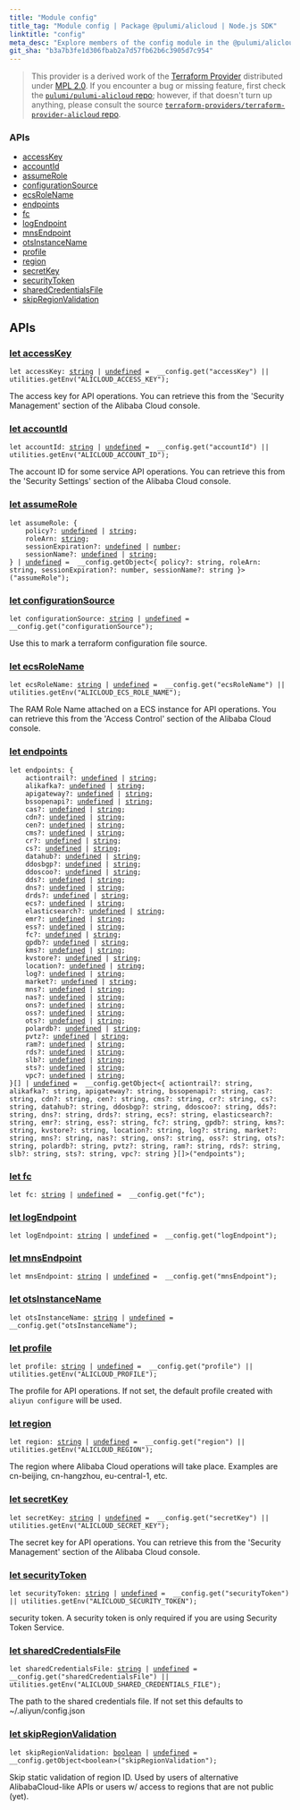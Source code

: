 ```yaml
---
title: "Module config"
title_tag: "Module config | Package @pulumi/alicloud | Node.js SDK"
linktitle: "config"
meta_desc: "Explore members of the config module in the @pulumi/alicloud package."
git_sha: "b3a7b3fe1d306fbab2a7d57fb62b6c3905d7c954"
---
```


<!-- WARNING: this page was generated by a tool. Do not edit it by hand. -->
<!-- To change it, please see https://github.com/pulumi/docs/tree/master/tools/tscdocgen. -->


> This provider is a derived work of the [Terraform Provider](https://github.com/terraform-providers/terraform-provider-alicloud)
> distributed under [MPL 2.0](https://www.mozilla.org/en-US/MPL/2.0/). If you encounter a bug or missing feature,
> first check the [`pulumi/pulumi-alicloud` repo](https://github.com/pulumi/pulumi-alicloud/issues); however, if that doesn't turn up anything,
> please consult the source [`terraform-providers/terraform-provider-alicloud` repo](https://github.com/terraform-providers/terraform-provider-alicloud/issues).







<h3>APIs</h3>
<ul class="api">
    <li><a href="#accessKey"><span class="symbol api"></span>accessKey</a></li>
    <li><a href="#accountId"><span class="symbol api"></span>accountId</a></li>
    <li><a href="#assumeRole"><span class="symbol api"></span>assumeRole</a></li>
    <li><a href="#configurationSource"><span class="symbol api"></span>configurationSource</a></li>
    <li><a href="#ecsRoleName"><span class="symbol api"></span>ecsRoleName</a></li>
    <li><a href="#endpoints"><span class="symbol api"></span>endpoints</a></li>
    <li><a href="#fc"><span class="symbol api"></span>fc</a></li>
    <li><a href="#logEndpoint"><span class="symbol api"></span>logEndpoint</a></li>
    <li><a href="#mnsEndpoint"><span class="symbol api"></span>mnsEndpoint</a></li>
    <li><a href="#otsInstanceName"><span class="symbol api"></span>otsInstanceName</a></li>
    <li><a href="#profile"><span class="symbol api"></span>profile</a></li>
    <li><a href="#region"><span class="symbol api"></span>region</a></li>
    <li><a href="#secretKey"><span class="symbol api"></span>secretKey</a></li>
    <li><a href="#securityToken"><span class="symbol api"></span>securityToken</a></li>
    <li><a href="#sharedCredentialsFile"><span class="symbol api"></span>sharedCredentialsFile</a></li>
    <li><a href="#skipRegionValidation"><span class="symbol api"></span>skipRegionValidation</a></li>
</ul>




<h2 id="apis">APIs</h2>
<h3 class="pdoc-module-header" id="accessKey" data-link-title="accessKey">
    <a href="https://github.com/pulumi/pulumi-alicloud/blob/{{< param git_sha >}}/sdk/nodejs/config/vars.ts#L13">
        let <strong>accessKey</strong>
    </a>
</h3>

<pre class="highlight"><code><span class='kd'>let</span> accessKey: <span class='kd'><a href='https://developer.mozilla.org/en-US/docs/Web/JavaScript/Reference/Global_Objects/String'>string</a></span> | <span class='kd'><a href='https://developer.mozilla.org/en-US/docs/Web/JavaScript/Reference/Global_Objects/undefined'>undefined</a></span> = <span class='s2'> __config.get(&#34;accessKey&#34;) || utilities.getEnv(&#34;ALICLOUD_ACCESS_KEY&#34;)</span>;</code></pre>

The access key for API operations. You can retrieve this from the 'Security Management' section of the Alibaba Cloud
console.

<h3 class="pdoc-module-header" id="accountId" data-link-title="accountId">
    <a href="https://github.com/pulumi/pulumi-alicloud/blob/{{< param git_sha >}}/sdk/nodejs/config/vars.ts#L18">
        let <strong>accountId</strong>
    </a>
</h3>

<pre class="highlight"><code><span class='kd'>let</span> accountId: <span class='kd'><a href='https://developer.mozilla.org/en-US/docs/Web/JavaScript/Reference/Global_Objects/String'>string</a></span> | <span class='kd'><a href='https://developer.mozilla.org/en-US/docs/Web/JavaScript/Reference/Global_Objects/undefined'>undefined</a></span> = <span class='s2'> __config.get(&#34;accountId&#34;) || utilities.getEnv(&#34;ALICLOUD_ACCOUNT_ID&#34;)</span>;</code></pre>

The account ID for some service API operations. You can retrieve this from the 'Security Settings' section of the
Alibaba Cloud console.

<h3 class="pdoc-module-header" id="assumeRole" data-link-title="assumeRole">
    <a href="https://github.com/pulumi/pulumi-alicloud/blob/{{< param git_sha >}}/sdk/nodejs/config/vars.ts#L19">
        let <strong>assumeRole</strong>
    </a>
</h3>

<pre class="highlight"><code><span class='kd'>let</span> assumeRole: {
    policy?: <span class='kd'><a href='https://developer.mozilla.org/en-US/docs/Web/JavaScript/Reference/Global_Objects/undefined'>undefined</a></span> | <span class='kd'><a href='https://developer.mozilla.org/en-US/docs/Web/JavaScript/Reference/Global_Objects/String'>string</a></span>;
    roleArn: <span class='kd'><a href='https://developer.mozilla.org/en-US/docs/Web/JavaScript/Reference/Global_Objects/String'>string</a></span>;
    sessionExpiration?: <span class='kd'><a href='https://developer.mozilla.org/en-US/docs/Web/JavaScript/Reference/Global_Objects/undefined'>undefined</a></span> | <span class='kd'><a href='https://developer.mozilla.org/en-US/docs/Web/JavaScript/Reference/Global_Objects/Number'>number</a></span>;
    sessionName?: <span class='kd'><a href='https://developer.mozilla.org/en-US/docs/Web/JavaScript/Reference/Global_Objects/undefined'>undefined</a></span> | <span class='kd'><a href='https://developer.mozilla.org/en-US/docs/Web/JavaScript/Reference/Global_Objects/String'>string</a></span>;
} | <span class='kd'><a href='https://developer.mozilla.org/en-US/docs/Web/JavaScript/Reference/Global_Objects/undefined'>undefined</a></span> = <span class='s2'> __config.getObject&lt;{ policy?: string, roleArn: string, sessionExpiration?: number, sessionName?: string }&gt;(&#34;assumeRole&#34;)</span>;</code></pre>
<h3 class="pdoc-module-header" id="configurationSource" data-link-title="configurationSource">
    <a href="https://github.com/pulumi/pulumi-alicloud/blob/{{< param git_sha >}}/sdk/nodejs/config/vars.ts#L23">
        let <strong>configurationSource</strong>
    </a>
</h3>

<pre class="highlight"><code><span class='kd'>let</span> configurationSource: <span class='kd'><a href='https://developer.mozilla.org/en-US/docs/Web/JavaScript/Reference/Global_Objects/String'>string</a></span> | <span class='kd'><a href='https://developer.mozilla.org/en-US/docs/Web/JavaScript/Reference/Global_Objects/undefined'>undefined</a></span> = <span class='s2'> __config.get(&#34;configurationSource&#34;)</span>;</code></pre>

Use this to mark a terraform configuration file source.

<h3 class="pdoc-module-header" id="ecsRoleName" data-link-title="ecsRoleName">
    <a href="https://github.com/pulumi/pulumi-alicloud/blob/{{< param git_sha >}}/sdk/nodejs/config/vars.ts#L28">
        let <strong>ecsRoleName</strong>
    </a>
</h3>

<pre class="highlight"><code><span class='kd'>let</span> ecsRoleName: <span class='kd'><a href='https://developer.mozilla.org/en-US/docs/Web/JavaScript/Reference/Global_Objects/String'>string</a></span> | <span class='kd'><a href='https://developer.mozilla.org/en-US/docs/Web/JavaScript/Reference/Global_Objects/undefined'>undefined</a></span> = <span class='s2'> __config.get(&#34;ecsRoleName&#34;) || utilities.getEnv(&#34;ALICLOUD_ECS_ROLE_NAME&#34;)</span>;</code></pre>

The RAM Role Name attached on a ECS instance for API operations. You can retrieve this from the 'Access Control' section
of the Alibaba Cloud console.

<h3 class="pdoc-module-header" id="endpoints" data-link-title="endpoints">
    <a href="https://github.com/pulumi/pulumi-alicloud/blob/{{< param git_sha >}}/sdk/nodejs/config/vars.ts#L29">
        let <strong>endpoints</strong>
    </a>
</h3>

<pre class="highlight"><code><span class='kd'>let</span> endpoints: {
    actiontrail?: <span class='kd'><a href='https://developer.mozilla.org/en-US/docs/Web/JavaScript/Reference/Global_Objects/undefined'>undefined</a></span> | <span class='kd'><a href='https://developer.mozilla.org/en-US/docs/Web/JavaScript/Reference/Global_Objects/String'>string</a></span>;
    alikafka?: <span class='kd'><a href='https://developer.mozilla.org/en-US/docs/Web/JavaScript/Reference/Global_Objects/undefined'>undefined</a></span> | <span class='kd'><a href='https://developer.mozilla.org/en-US/docs/Web/JavaScript/Reference/Global_Objects/String'>string</a></span>;
    apigateway?: <span class='kd'><a href='https://developer.mozilla.org/en-US/docs/Web/JavaScript/Reference/Global_Objects/undefined'>undefined</a></span> | <span class='kd'><a href='https://developer.mozilla.org/en-US/docs/Web/JavaScript/Reference/Global_Objects/String'>string</a></span>;
    bssopenapi?: <span class='kd'><a href='https://developer.mozilla.org/en-US/docs/Web/JavaScript/Reference/Global_Objects/undefined'>undefined</a></span> | <span class='kd'><a href='https://developer.mozilla.org/en-US/docs/Web/JavaScript/Reference/Global_Objects/String'>string</a></span>;
    cas?: <span class='kd'><a href='https://developer.mozilla.org/en-US/docs/Web/JavaScript/Reference/Global_Objects/undefined'>undefined</a></span> | <span class='kd'><a href='https://developer.mozilla.org/en-US/docs/Web/JavaScript/Reference/Global_Objects/String'>string</a></span>;
    cdn?: <span class='kd'><a href='https://developer.mozilla.org/en-US/docs/Web/JavaScript/Reference/Global_Objects/undefined'>undefined</a></span> | <span class='kd'><a href='https://developer.mozilla.org/en-US/docs/Web/JavaScript/Reference/Global_Objects/String'>string</a></span>;
    cen?: <span class='kd'><a href='https://developer.mozilla.org/en-US/docs/Web/JavaScript/Reference/Global_Objects/undefined'>undefined</a></span> | <span class='kd'><a href='https://developer.mozilla.org/en-US/docs/Web/JavaScript/Reference/Global_Objects/String'>string</a></span>;
    cms?: <span class='kd'><a href='https://developer.mozilla.org/en-US/docs/Web/JavaScript/Reference/Global_Objects/undefined'>undefined</a></span> | <span class='kd'><a href='https://developer.mozilla.org/en-US/docs/Web/JavaScript/Reference/Global_Objects/String'>string</a></span>;
    cr?: <span class='kd'><a href='https://developer.mozilla.org/en-US/docs/Web/JavaScript/Reference/Global_Objects/undefined'>undefined</a></span> | <span class='kd'><a href='https://developer.mozilla.org/en-US/docs/Web/JavaScript/Reference/Global_Objects/String'>string</a></span>;
    cs?: <span class='kd'><a href='https://developer.mozilla.org/en-US/docs/Web/JavaScript/Reference/Global_Objects/undefined'>undefined</a></span> | <span class='kd'><a href='https://developer.mozilla.org/en-US/docs/Web/JavaScript/Reference/Global_Objects/String'>string</a></span>;
    datahub?: <span class='kd'><a href='https://developer.mozilla.org/en-US/docs/Web/JavaScript/Reference/Global_Objects/undefined'>undefined</a></span> | <span class='kd'><a href='https://developer.mozilla.org/en-US/docs/Web/JavaScript/Reference/Global_Objects/String'>string</a></span>;
    ddosbgp?: <span class='kd'><a href='https://developer.mozilla.org/en-US/docs/Web/JavaScript/Reference/Global_Objects/undefined'>undefined</a></span> | <span class='kd'><a href='https://developer.mozilla.org/en-US/docs/Web/JavaScript/Reference/Global_Objects/String'>string</a></span>;
    ddoscoo?: <span class='kd'><a href='https://developer.mozilla.org/en-US/docs/Web/JavaScript/Reference/Global_Objects/undefined'>undefined</a></span> | <span class='kd'><a href='https://developer.mozilla.org/en-US/docs/Web/JavaScript/Reference/Global_Objects/String'>string</a></span>;
    dds?: <span class='kd'><a href='https://developer.mozilla.org/en-US/docs/Web/JavaScript/Reference/Global_Objects/undefined'>undefined</a></span> | <span class='kd'><a href='https://developer.mozilla.org/en-US/docs/Web/JavaScript/Reference/Global_Objects/String'>string</a></span>;
    dns?: <span class='kd'><a href='https://developer.mozilla.org/en-US/docs/Web/JavaScript/Reference/Global_Objects/undefined'>undefined</a></span> | <span class='kd'><a href='https://developer.mozilla.org/en-US/docs/Web/JavaScript/Reference/Global_Objects/String'>string</a></span>;
    drds?: <span class='kd'><a href='https://developer.mozilla.org/en-US/docs/Web/JavaScript/Reference/Global_Objects/undefined'>undefined</a></span> | <span class='kd'><a href='https://developer.mozilla.org/en-US/docs/Web/JavaScript/Reference/Global_Objects/String'>string</a></span>;
    ecs?: <span class='kd'><a href='https://developer.mozilla.org/en-US/docs/Web/JavaScript/Reference/Global_Objects/undefined'>undefined</a></span> | <span class='kd'><a href='https://developer.mozilla.org/en-US/docs/Web/JavaScript/Reference/Global_Objects/String'>string</a></span>;
    elasticsearch?: <span class='kd'><a href='https://developer.mozilla.org/en-US/docs/Web/JavaScript/Reference/Global_Objects/undefined'>undefined</a></span> | <span class='kd'><a href='https://developer.mozilla.org/en-US/docs/Web/JavaScript/Reference/Global_Objects/String'>string</a></span>;
    emr?: <span class='kd'><a href='https://developer.mozilla.org/en-US/docs/Web/JavaScript/Reference/Global_Objects/undefined'>undefined</a></span> | <span class='kd'><a href='https://developer.mozilla.org/en-US/docs/Web/JavaScript/Reference/Global_Objects/String'>string</a></span>;
    ess?: <span class='kd'><a href='https://developer.mozilla.org/en-US/docs/Web/JavaScript/Reference/Global_Objects/undefined'>undefined</a></span> | <span class='kd'><a href='https://developer.mozilla.org/en-US/docs/Web/JavaScript/Reference/Global_Objects/String'>string</a></span>;
    fc?: <span class='kd'><a href='https://developer.mozilla.org/en-US/docs/Web/JavaScript/Reference/Global_Objects/undefined'>undefined</a></span> | <span class='kd'><a href='https://developer.mozilla.org/en-US/docs/Web/JavaScript/Reference/Global_Objects/String'>string</a></span>;
    gpdb?: <span class='kd'><a href='https://developer.mozilla.org/en-US/docs/Web/JavaScript/Reference/Global_Objects/undefined'>undefined</a></span> | <span class='kd'><a href='https://developer.mozilla.org/en-US/docs/Web/JavaScript/Reference/Global_Objects/String'>string</a></span>;
    kms?: <span class='kd'><a href='https://developer.mozilla.org/en-US/docs/Web/JavaScript/Reference/Global_Objects/undefined'>undefined</a></span> | <span class='kd'><a href='https://developer.mozilla.org/en-US/docs/Web/JavaScript/Reference/Global_Objects/String'>string</a></span>;
    kvstore?: <span class='kd'><a href='https://developer.mozilla.org/en-US/docs/Web/JavaScript/Reference/Global_Objects/undefined'>undefined</a></span> | <span class='kd'><a href='https://developer.mozilla.org/en-US/docs/Web/JavaScript/Reference/Global_Objects/String'>string</a></span>;
    location?: <span class='kd'><a href='https://developer.mozilla.org/en-US/docs/Web/JavaScript/Reference/Global_Objects/undefined'>undefined</a></span> | <span class='kd'><a href='https://developer.mozilla.org/en-US/docs/Web/JavaScript/Reference/Global_Objects/String'>string</a></span>;
    log?: <span class='kd'><a href='https://developer.mozilla.org/en-US/docs/Web/JavaScript/Reference/Global_Objects/undefined'>undefined</a></span> | <span class='kd'><a href='https://developer.mozilla.org/en-US/docs/Web/JavaScript/Reference/Global_Objects/String'>string</a></span>;
    market?: <span class='kd'><a href='https://developer.mozilla.org/en-US/docs/Web/JavaScript/Reference/Global_Objects/undefined'>undefined</a></span> | <span class='kd'><a href='https://developer.mozilla.org/en-US/docs/Web/JavaScript/Reference/Global_Objects/String'>string</a></span>;
    mns?: <span class='kd'><a href='https://developer.mozilla.org/en-US/docs/Web/JavaScript/Reference/Global_Objects/undefined'>undefined</a></span> | <span class='kd'><a href='https://developer.mozilla.org/en-US/docs/Web/JavaScript/Reference/Global_Objects/String'>string</a></span>;
    nas?: <span class='kd'><a href='https://developer.mozilla.org/en-US/docs/Web/JavaScript/Reference/Global_Objects/undefined'>undefined</a></span> | <span class='kd'><a href='https://developer.mozilla.org/en-US/docs/Web/JavaScript/Reference/Global_Objects/String'>string</a></span>;
    ons?: <span class='kd'><a href='https://developer.mozilla.org/en-US/docs/Web/JavaScript/Reference/Global_Objects/undefined'>undefined</a></span> | <span class='kd'><a href='https://developer.mozilla.org/en-US/docs/Web/JavaScript/Reference/Global_Objects/String'>string</a></span>;
    oss?: <span class='kd'><a href='https://developer.mozilla.org/en-US/docs/Web/JavaScript/Reference/Global_Objects/undefined'>undefined</a></span> | <span class='kd'><a href='https://developer.mozilla.org/en-US/docs/Web/JavaScript/Reference/Global_Objects/String'>string</a></span>;
    ots?: <span class='kd'><a href='https://developer.mozilla.org/en-US/docs/Web/JavaScript/Reference/Global_Objects/undefined'>undefined</a></span> | <span class='kd'><a href='https://developer.mozilla.org/en-US/docs/Web/JavaScript/Reference/Global_Objects/String'>string</a></span>;
    polardb?: <span class='kd'><a href='https://developer.mozilla.org/en-US/docs/Web/JavaScript/Reference/Global_Objects/undefined'>undefined</a></span> | <span class='kd'><a href='https://developer.mozilla.org/en-US/docs/Web/JavaScript/Reference/Global_Objects/String'>string</a></span>;
    pvtz?: <span class='kd'><a href='https://developer.mozilla.org/en-US/docs/Web/JavaScript/Reference/Global_Objects/undefined'>undefined</a></span> | <span class='kd'><a href='https://developer.mozilla.org/en-US/docs/Web/JavaScript/Reference/Global_Objects/String'>string</a></span>;
    ram?: <span class='kd'><a href='https://developer.mozilla.org/en-US/docs/Web/JavaScript/Reference/Global_Objects/undefined'>undefined</a></span> | <span class='kd'><a href='https://developer.mozilla.org/en-US/docs/Web/JavaScript/Reference/Global_Objects/String'>string</a></span>;
    rds?: <span class='kd'><a href='https://developer.mozilla.org/en-US/docs/Web/JavaScript/Reference/Global_Objects/undefined'>undefined</a></span> | <span class='kd'><a href='https://developer.mozilla.org/en-US/docs/Web/JavaScript/Reference/Global_Objects/String'>string</a></span>;
    slb?: <span class='kd'><a href='https://developer.mozilla.org/en-US/docs/Web/JavaScript/Reference/Global_Objects/undefined'>undefined</a></span> | <span class='kd'><a href='https://developer.mozilla.org/en-US/docs/Web/JavaScript/Reference/Global_Objects/String'>string</a></span>;
    sts?: <span class='kd'><a href='https://developer.mozilla.org/en-US/docs/Web/JavaScript/Reference/Global_Objects/undefined'>undefined</a></span> | <span class='kd'><a href='https://developer.mozilla.org/en-US/docs/Web/JavaScript/Reference/Global_Objects/String'>string</a></span>;
    vpc?: <span class='kd'><a href='https://developer.mozilla.org/en-US/docs/Web/JavaScript/Reference/Global_Objects/undefined'>undefined</a></span> | <span class='kd'><a href='https://developer.mozilla.org/en-US/docs/Web/JavaScript/Reference/Global_Objects/String'>string</a></span>;
}[] | <span class='kd'><a href='https://developer.mozilla.org/en-US/docs/Web/JavaScript/Reference/Global_Objects/undefined'>undefined</a></span> = <span class='s2'> __config.getObject&lt;{ actiontrail?: string, alikafka?: string, apigateway?: string, bssopenapi?: string, cas?: string, cdn?: string, cen?: string, cms?: string, cr?: string, cs?: string, datahub?: string, ddosbgp?: string, ddoscoo?: string, dds?: string, dns?: string, drds?: string, ecs?: string, elasticsearch?: string, emr?: string, ess?: string, fc?: string, gpdb?: string, kms?: string, kvstore?: string, location?: string, log?: string, market?: string, mns?: string, nas?: string, ons?: string, oss?: string, ots?: string, polardb?: string, pvtz?: string, ram?: string, rds?: string, slb?: string, sts?: string, vpc?: string }[]&gt;(&#34;endpoints&#34;)</span>;</code></pre>
<h3 class="pdoc-module-header" id="fc" data-link-title="fc">
    <a href="https://github.com/pulumi/pulumi-alicloud/blob/{{< param git_sha >}}/sdk/nodejs/config/vars.ts#L30">
        let <strong>fc</strong>
    </a>
</h3>

<pre class="highlight"><code><span class='kd'>let</span> fc: <span class='kd'><a href='https://developer.mozilla.org/en-US/docs/Web/JavaScript/Reference/Global_Objects/String'>string</a></span> | <span class='kd'><a href='https://developer.mozilla.org/en-US/docs/Web/JavaScript/Reference/Global_Objects/undefined'>undefined</a></span> = <span class='s2'> __config.get(&#34;fc&#34;)</span>;</code></pre>
<h3 class="pdoc-module-header" id="logEndpoint" data-link-title="logEndpoint">
    <a href="https://github.com/pulumi/pulumi-alicloud/blob/{{< param git_sha >}}/sdk/nodejs/config/vars.ts#L31">
        let <strong>logEndpoint</strong>
    </a>
</h3>

<pre class="highlight"><code><span class='kd'>let</span> logEndpoint: <span class='kd'><a href='https://developer.mozilla.org/en-US/docs/Web/JavaScript/Reference/Global_Objects/String'>string</a></span> | <span class='kd'><a href='https://developer.mozilla.org/en-US/docs/Web/JavaScript/Reference/Global_Objects/undefined'>undefined</a></span> = <span class='s2'> __config.get(&#34;logEndpoint&#34;)</span>;</code></pre>
<h3 class="pdoc-module-header" id="mnsEndpoint" data-link-title="mnsEndpoint">
    <a href="https://github.com/pulumi/pulumi-alicloud/blob/{{< param git_sha >}}/sdk/nodejs/config/vars.ts#L32">
        let <strong>mnsEndpoint</strong>
    </a>
</h3>

<pre class="highlight"><code><span class='kd'>let</span> mnsEndpoint: <span class='kd'><a href='https://developer.mozilla.org/en-US/docs/Web/JavaScript/Reference/Global_Objects/String'>string</a></span> | <span class='kd'><a href='https://developer.mozilla.org/en-US/docs/Web/JavaScript/Reference/Global_Objects/undefined'>undefined</a></span> = <span class='s2'> __config.get(&#34;mnsEndpoint&#34;)</span>;</code></pre>
<h3 class="pdoc-module-header" id="otsInstanceName" data-link-title="otsInstanceName">
    <a href="https://github.com/pulumi/pulumi-alicloud/blob/{{< param git_sha >}}/sdk/nodejs/config/vars.ts#L33">
        let <strong>otsInstanceName</strong>
    </a>
</h3>

<pre class="highlight"><code><span class='kd'>let</span> otsInstanceName: <span class='kd'><a href='https://developer.mozilla.org/en-US/docs/Web/JavaScript/Reference/Global_Objects/String'>string</a></span> | <span class='kd'><a href='https://developer.mozilla.org/en-US/docs/Web/JavaScript/Reference/Global_Objects/undefined'>undefined</a></span> = <span class='s2'> __config.get(&#34;otsInstanceName&#34;)</span>;</code></pre>
<h3 class="pdoc-module-header" id="profile" data-link-title="profile">
    <a href="https://github.com/pulumi/pulumi-alicloud/blob/{{< param git_sha >}}/sdk/nodejs/config/vars.ts#L37">
        let <strong>profile</strong>
    </a>
</h3>

<pre class="highlight"><code><span class='kd'>let</span> profile: <span class='kd'><a href='https://developer.mozilla.org/en-US/docs/Web/JavaScript/Reference/Global_Objects/String'>string</a></span> | <span class='kd'><a href='https://developer.mozilla.org/en-US/docs/Web/JavaScript/Reference/Global_Objects/undefined'>undefined</a></span> = <span class='s2'> __config.get(&#34;profile&#34;) || utilities.getEnv(&#34;ALICLOUD_PROFILE&#34;)</span>;</code></pre>

The profile for API operations. If not set, the default profile created with `aliyun configure` will be used.

<h3 class="pdoc-module-header" id="region" data-link-title="region">
    <a href="https://github.com/pulumi/pulumi-alicloud/blob/{{< param git_sha >}}/sdk/nodejs/config/vars.ts#L41">
        let <strong>region</strong>
    </a>
</h3>

<pre class="highlight"><code><span class='kd'>let</span> region: <span class='kd'><a href='https://developer.mozilla.org/en-US/docs/Web/JavaScript/Reference/Global_Objects/String'>string</a></span> | <span class='kd'><a href='https://developer.mozilla.org/en-US/docs/Web/JavaScript/Reference/Global_Objects/undefined'>undefined</a></span> = <span class='s2'> __config.get(&#34;region&#34;) || utilities.getEnv(&#34;ALICLOUD_REGION&#34;)</span>;</code></pre>

The region where Alibaba Cloud operations will take place. Examples are cn-beijing, cn-hangzhou, eu-central-1, etc.

<h3 class="pdoc-module-header" id="secretKey" data-link-title="secretKey">
    <a href="https://github.com/pulumi/pulumi-alicloud/blob/{{< param git_sha >}}/sdk/nodejs/config/vars.ts#L46">
        let <strong>secretKey</strong>
    </a>
</h3>

<pre class="highlight"><code><span class='kd'>let</span> secretKey: <span class='kd'><a href='https://developer.mozilla.org/en-US/docs/Web/JavaScript/Reference/Global_Objects/String'>string</a></span> | <span class='kd'><a href='https://developer.mozilla.org/en-US/docs/Web/JavaScript/Reference/Global_Objects/undefined'>undefined</a></span> = <span class='s2'> __config.get(&#34;secretKey&#34;) || utilities.getEnv(&#34;ALICLOUD_SECRET_KEY&#34;)</span>;</code></pre>

The secret key for API operations. You can retrieve this from the 'Security Management' section of the Alibaba Cloud
console.

<h3 class="pdoc-module-header" id="securityToken" data-link-title="securityToken">
    <a href="https://github.com/pulumi/pulumi-alicloud/blob/{{< param git_sha >}}/sdk/nodejs/config/vars.ts#L50">
        let <strong>securityToken</strong>
    </a>
</h3>

<pre class="highlight"><code><span class='kd'>let</span> securityToken: <span class='kd'><a href='https://developer.mozilla.org/en-US/docs/Web/JavaScript/Reference/Global_Objects/String'>string</a></span> | <span class='kd'><a href='https://developer.mozilla.org/en-US/docs/Web/JavaScript/Reference/Global_Objects/undefined'>undefined</a></span> = <span class='s2'> __config.get(&#34;securityToken&#34;) || utilities.getEnv(&#34;ALICLOUD_SECURITY_TOKEN&#34;)</span>;</code></pre>

security token. A security token is only required if you are using Security Token Service.

<h3 class="pdoc-module-header" id="sharedCredentialsFile" data-link-title="sharedCredentialsFile">
    <a href="https://github.com/pulumi/pulumi-alicloud/blob/{{< param git_sha >}}/sdk/nodejs/config/vars.ts#L54">
        let <strong>sharedCredentialsFile</strong>
    </a>
</h3>

<pre class="highlight"><code><span class='kd'>let</span> sharedCredentialsFile: <span class='kd'><a href='https://developer.mozilla.org/en-US/docs/Web/JavaScript/Reference/Global_Objects/String'>string</a></span> | <span class='kd'><a href='https://developer.mozilla.org/en-US/docs/Web/JavaScript/Reference/Global_Objects/undefined'>undefined</a></span> = <span class='s2'> __config.get(&#34;sharedCredentialsFile&#34;) || utilities.getEnv(&#34;ALICLOUD_SHARED_CREDENTIALS_FILE&#34;)</span>;</code></pre>

The path to the shared credentials file. If not set this defaults to ~/.aliyun/config.json

<h3 class="pdoc-module-header" id="skipRegionValidation" data-link-title="skipRegionValidation">
    <a href="https://github.com/pulumi/pulumi-alicloud/blob/{{< param git_sha >}}/sdk/nodejs/config/vars.ts#L59">
        let <strong>skipRegionValidation</strong>
    </a>
</h3>

<pre class="highlight"><code><span class='kd'>let</span> skipRegionValidation: <span class='kd'><a href='https://developer.mozilla.org/en-US/docs/Web/JavaScript/Reference/Global_Objects/Boolean'>boolean</a></span> | <span class='kd'><a href='https://developer.mozilla.org/en-US/docs/Web/JavaScript/Reference/Global_Objects/undefined'>undefined</a></span> = <span class='s2'> __config.getObject&lt;boolean&gt;(&#34;skipRegionValidation&#34;)</span>;</code></pre>

Skip static validation of region ID. Used by users of alternative AlibabaCloud-like APIs or users w/ access to regions
that are not public (yet).

